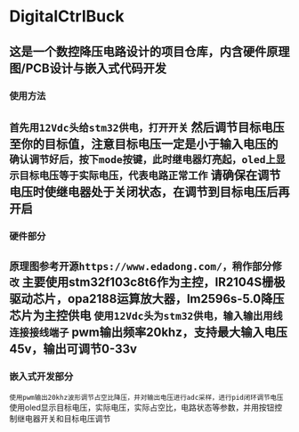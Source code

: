 ﻿# DigitalCtrlBuck
## 这是一个数控降压电路设计的项目仓库，内含硬件原理图/PCB设计与嵌入式代码开发
### 使用方法
` 首先用12Vdc头给stm32供电，打开开关
` 然后调节目标电压至你的目标值，注意目标电压一定是小于输入电压的
` 确认调节好后，按下mode按键，此时继电器灯亮起，oled上显示目标电压等于实际电压，代表电路正常工作
` 请确保在调节电压时使继电器处于关闭状态，在调节到目标电压后再开启
--- 
### 硬件部分
` 原理图参考开源https://www.edadong.com/，稍作部分修改
` 主要使用stm32f103c8t6作为主控，IR2104S栅极驱动芯片，opa2188运算放大器，lm2596s-5.0降压芯片为主控供电
` 使用12Vdc头为stm32供电，输入输出用线连接接线端子
` pwm输出频率20khz，支持最大输入电压45v，输出可调节0-33v
---
### 嵌入式开发部分
` 使用pwm输出20khz波形调节占空比降压，并对输出电压进行adc采样，进行pid闭环调节电压
` 使用oled显示目标电压，实际电压，实际占空比，电路状态等参数，并用按钮控制继电器开关和目标电压调节
